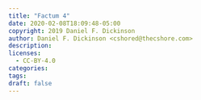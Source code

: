 ```yaml
---
title: "Factum 4"
date: 2020-02-08T18:09:48-05:00
copyright: 2019 Daniel F. Dickinson
author: Daniel F. Dickinson <cshored@thecshore.com>
description:
licenses:
  - CC-BY-4.0
categories:
tags:
draft: false
---
```

